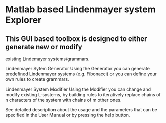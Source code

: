 #   Matlab based Lindenmayer system Explorer

##  This GUI based toolbox is designed to either generate new or modify
existing Lindemayer systems/grammars. 

Lindenmayer Sytem Generator
    Using the Generator you can generate predefined Lindenmayer systems 
    (e.g. Fibonacci) or you can define your own rules to create grammars. 

Lindenmayer System Modifier
    Using the Modifier you can change and modify existing L-systems, by 
    building rules to iteratively replace chains of n characters of the 
    system with chains of m other ones. 
    
See detailed description about the usage and the parameters that can be 
specified in the User Manual or by pressing the help button.
